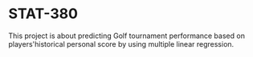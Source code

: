 # STAT-380
This project is about predicting Golf tournament performance based on players'historical personal score by using multiple linear regression.
